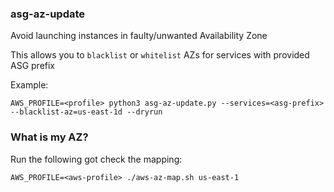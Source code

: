 ### asg-az-update

Avoid launching instances in faulty/unwanted Availability Zone

This allows you to `blacklist` or `whitelist` AZs for services with provided ASG prefix

Example:

```
AWS_PROFILE=<profile> python3 asg-az-update.py --services=<asg-prefix> --blacklist-az=us-east-1d --dryrun
```

### What is my AZ?

Run the following got check the mapping:

`AWS_PROFILE=<aws-profile> ./aws-az-map.sh us-east-1`
